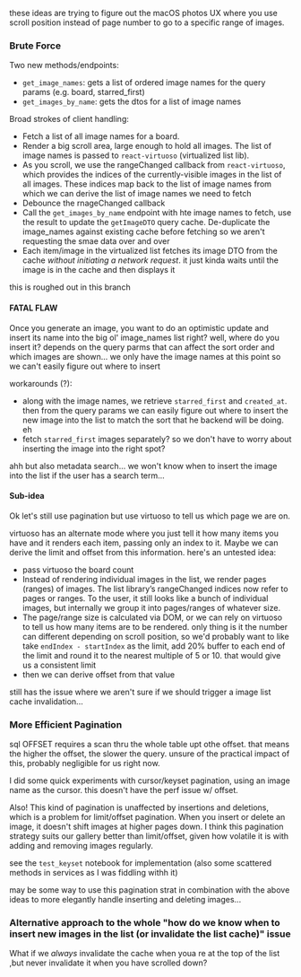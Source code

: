 these ideas are trying to figure out the macOS photos UX where you use scroll position instead of page number to go to a specific range of images.

### Brute Force

Two new methods/endpoints:

- `get_image_names`: gets a list of ordered image names for the query params (e.g. board, starred_first)
- `get_images_by_name`: gets the dtos for a list of image names

Broad strokes of client handling:

- Fetch a list of all image names for a board.
- Render a big scroll area, large enough to hold all images. The list of image names is passed to `react-virtuoso` (virtualized list lib).
- As you scroll, we use the rangeChanged callback from `react-virtuoso`, which provides the indices of the currently-visible images in the list of all images. These indices map back to the list of image names from which we can derive the list of image names we need to fetch
- Debounce the rnageChanged callback
- Call the `get_images_by_name` endpoint with hte image names to fetch, use the result to update the `getImageDTO` query cache. De-duplicate the image_names against existing cache before fetching so we aren't requesting the smae data over and over
- Each item/image in the virtualized list fetches its image DTO from the cache _without initiating a network request_. it just kinda waits until the image is in the cache and then displays it

this is roughed out in this branch

#### FATAL FLAW

Once you generate an image, you want to do an optimistic update and insert its name into the big ol' image_names list right? well, where do you insert it? depends on the query parms that can affect the sort order and which images are shown... we only have the image names at this point so we can't easily figure out where to insert

workarounds (?):

- along with the image names, we retrieve `starred_first` and `created_at`. then from the query params we can easily figure out where to insert the new image into the list to match the sort that he backend will be doing. eh
- fetch `starred_first` images separately? so we don't have to worry about inserting the image into the right spot?

ahh but also metadata search... we won't know when to insert the image into the list if the user has a search term...

#### Sub-idea

Ok let's still use pagination but use virtuoso to tell us which page we are on.

virtuoso has an alternate mode where you just tell it how many items you have and it renders each item, passing only an index to it. Maybe we can derive the limit and offset from this information. here's an untested idea:

- pass virtuoso the board count
- Instead of rendering individual images in the list, we render pages (ranges) of images. The list library’s rangeChanged indices now refer to pages or ranges. To the user, it still looks like a bunch of individual images, but internally we group it into pages/ranges of whatever size.
- The page/range size is calculated via DOM, or we can rely on virtuoso to tell us how many items are to be rendered. only thing is it the number can different depending on scroll position, so we'd probably want to like take `endIndex - startIndex` as the limit, add 20% buffer to each end of the limit and round it to the nearest multiple of 5 or 10. that would give us a consistent limit
- then we can derive offset from that value

still has the issue where we aren't sure if we should trigger a image list cache invalidation...

### More Efficient Pagination

sql OFFSET requires a scan thru the whole table upt othe offset. that means the higher the offset, the slower the query. unsure of the practical impact of this, probably negligible for us right now.

I did some quick experiments with cursor/keyset pagination, using an image name as the cursor. this doesn't have the perf issue w/ offset.

Also! This kind of pagination is unaffected by insertions and deletions, which is a problem for limit/offset pagination. When you insert or delete an image, it doesn't shift images at higher pages down. I think this pagination strategy suits our gallery better than limit/offset, given how volatile it is with adding and removing images regularly.

see the `test_keyset` notebook for implementation (also some scattered methods in services as I was fiddling withh it)

may be some way to use this pagination strat in combination with the above ideas to more elegantly handle inserting and deleting images...

### Alternative approach to the whole "how do we know when to insert new images in the list (or invalidate the list cache)" issue

What if we _always_ invalidate the cache when youa re at the top of the list ,but never invalidate it when you have scrolled down?
